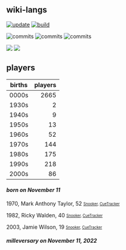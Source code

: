 ## wiki-langs
[![update](https://github.com/dreamerminsk/wiki-langs/actions/workflows/update-tables.yml/badge.svg)](https://github.com/dreamerminsk/wiki-langs/actions/workflows/update-tables.yml)
[![build](https://github.com/dreamerminsk/wiki-langs/actions/workflows/build.yml/badge.svg)](https://github.com/dreamerminsk/wiki-langs/actions/workflows/build.yml)

![commits](https://img.shields.io/github/commit-activity/y/dreamerminsk/wiki-langs)
![commits](https://img.shields.io/github/commit-activity/m/dreamerminsk/wiki-langs)
![commits](https://img.shields.io/github/commit-activity/w/dreamerminsk/wiki-langs)

![](https://img.shields.io/github/languages/code-size/dreamerminsk/wiki-langs)
![](https://img.shields.io/github/repo-size/dreamerminsk/wiki-langs)

## players
| births | players |
| :----: | ------: |
| 0000s | 2665 |
| 1930s | 2 |
| 1940s | 9 |
| 1950s | 13 |
| 1960s | 52 |
| 1970s | 144 |
| 1980s | 175 |
| 1990s | 218 |
| 2000s | 86 |

#### ***born on November 11***
1970, Mark Anthony Taylor, 52 <sub><sup>[Snooker](http://www.snooker.org/res/index.asp?player=2756), [CueTracker](http://cuetracker.net/Players/mark-taylor/)</sup></sub>

1982, Ricky Walden, 40 <sub><sup>[Snooker](http://www.snooker.org/res/index.asp?player=62), [CueTracker](http://cuetracker.net/Players/ricky-walden/)</sup></sub>

2003, Jamie Wilson, 19 <sub><sup>[Snooker](http://www.snooker.org/res/index.asp?player=2751), [CueTracker](http://cuetracker.net/Players/jamie-wilson/)</sup></sub>


#### ***milleversary on November 11, 2022***



